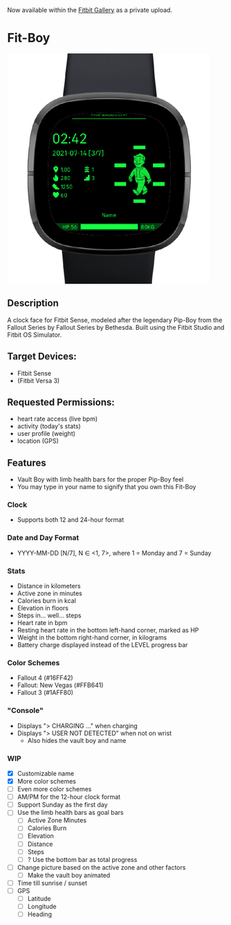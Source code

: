 Now available within the [Fitbit Gallery](https://gallery.fitbit.com/details/2d38820d-91d8-47a7-947f-0d8a12fa1cbe) as a private upload.

# Fit-Boy

![Preview](github/alpha.png)

## Description
A clock face for Fitbit Sense, modeled after the legendary Pip-Boy from the Fallout Series by Fallout Series by Bethesda. Built using the Fitbit Studio and Fitbit OS Simulator.

## Target Devices:
- Fitbit Sense
- (Fitbit Versa 3)

## Requested Permissions:
- heart rate access (live bpm)
- activity (today's stats)
- user profile (weight)
- location (GPS)

## Features
- Vault Boy with limb health bars for the proper Pip-Boy feel
- You may type in your name to signify that you own this Fit-Boy

### Clock
- Supports both 12 and 24-hour format

### Date and Day Format
- YYYY-MM-DD [N/7], N ∈ <1, 7>, where 1 = Monday and 7 = Sunday
    
### Stats
- Distance in kilometers
- Active zone in minutes
- Calories burn in kcal
- Elevation in floors
- Steps in... well... steps
- Heart rate in bpm
- Resting heart rate in the bottom left-hand corner, marked as HP
- Weight in the bottom right-hand corner, in kilograms
- Battery charge displayed instead of the LEVEL progress bar

### Color Schemes
- Fallout 4 (#16FF42)
- Fallout: New Vegas (#FFB641)
- Fallout 3 (#1AFF80)

### "Console"
- Displays "> CHARGING ..." when charging
- Displays "> USER NOT DETECTED" when not on wrist
    - Also hides the vault boy and name
    
### WIP
- [x] Customizable name
- [x] More color schemes
- [ ] Even more color schemes
- [ ] AM/PM for the 12-hour clock format
- [ ] Support Sunday as the first day
- [ ] Use the limb health bars as goal bars
  - [ ] Active Zone Minutes
  - [ ] Calories Burn
  - [ ] Elevation
  - [ ] Distance
  - [ ] Steps
  - [ ] ? Use the bottom bar as total progress
- [ ] Change picture based on the active zone and other factors
    - [ ] Make the vault boy animated
- [ ] Time till sunrise / sunset
- [ ] GPS
    - [ ] Latitude
    - [ ] Longitude
    - [ ] Heading